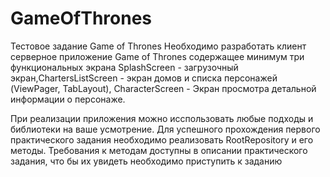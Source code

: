# GameOfThrones
Тестовое задание Game of Thrones
Необходимо разработать клиент серверное приложение Game of Thrones содержащее минимум три функциональных экрана SplashScreen - загрузочный экран,ChartersListScreen - экран домов и списка персонажей (ViewPager, TabLayout), CharacterScreen - Экран просмотра детальной информации о персонаже.

При реализации приложения можно исспользовать любые подходы и библиотеки на ваше усмотрение. Для успешного прохождения первого практического задания необходимо реализовать RootRepository и его методы. Требования к методам доступны в описании практического задания, что бы их увидеть необходимо приступить к заданию
